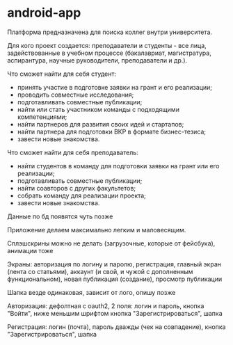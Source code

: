 # android-app

Платформа предназначена для поиска коллег внутри университета.

Для кого проект создается: преподаватели и студенты - все лица, задействованные в учебном процессе (бакалавриат, магистратура, аспирантура, научные руководители, преподаватели и др.).

Что сможет найти для себя студент: 
- принять участие в подготовке заявки на грант и его реализации;
- проводить совместные исследования;
- подготавливать совместные публикации;
- найти или стать участником команды с подходящими компетенциями;
- найти партнеров для развития своих идей и стартапов;
- найти партнера для подготовки ВКР в формате бизнес-тезиса;
- завести новые знакомства.

Что сможет найти для себя преподаватель:
- найти студентов в команду для подготовки заявки на грант или его реализации;
- подготавливать совместные публикации;
- найти соавторов с других факультетов;
- собрать команду для реализации проекта;
- завести новые знакомства.


Данные по бд появятся чуть позже

Приложение делаем максимально легким и маловесящим.

Сплэшскрины можно не делать (загрузочные, которые от фейсбука), анимации тоже

Экраны: авторизация по логину и паролю, регистрация, главный экран (лента со статьями), аккаунт (и свой, и чужой с дополненным функциональном), новая публикация (создание), просмотр публикации

Шапка везде одинаковая, зависит от лого, опишу позже

Авторизация: дефолтная с oauth2, 2 поля: логин и пароль, кнопка "Войти", ниже меньшим шрифтом кнопка "Зарегистрироваться", шапка

Регистрация: логин (почта), пароль дважды (чек на совпадение), кнопка "Зарегистрироваться", шапка
